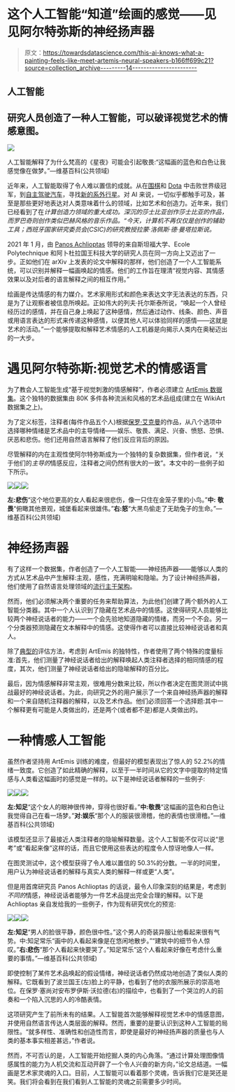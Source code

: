 # 这个人工智能“知道”绘画的感觉——见见阿尔特弥斯的神经扬声器

> 原文：<https://towardsdatascience.com/this-ai-knows-what-a-painting-feels-like-meet-artemis-neural-speakers-b166ff699c21?source=collection_archive---------14----------------------->

## 人工智能

## 研究人员创造了一种人工智能，可以破译视觉艺术的情感意图。

![](img/f6562e95e428dd1aa80409355e23e558.png)

人工智能解释了为什么梵高的《星夜》可能会引起敬畏:“这幅画的蓝色和白色让我感觉像在做梦。”—维基百科(公共领域)

近年来，人工智能取得了令人难以置信的成就。从在[围棋](https://deepmind.com/blog/article/alphazero-shedding-new-light-grand-games-chess-shogi-and-go)和 [Dota](https://openai.com/projects/five/) 中击败世界级冠军，到[自主驾驶汽车](https://www.wired.co.uk/article/alex-kendall-machine-learning)，寻找[新的系外行星](https://academic.oup.com/mnras/advance-article/doi/10.1093/mnras/staa2498/5894933?login=true)。对 AI 来说，一切似乎都触手可及，甚至是那些更好地表达对人类意味着什么的领域，比如艺术和创造力。近年来，我们已经看到了在*计算创造力领域的重大成功。深沉的莎士比亚创作莎士比亚的作品，而罗巴奇则创作类似巴赫风格的音乐作品。“今天，计算机不再仅仅是创作的辅助工具；西班牙国家研究委员会(CSIC)的研究教授拉蒙·洛佩斯·德·曼塔拉斯说。*

2021 年 1 月，由 [Panos Achlioptas](http://ai.stanford.edu/~optas/) 领导的来自斯坦福大学、Ecole Polytechnique 和阿卜杜拉国王科技大学的研究人员在同一方向上又迈出了一步。正如他们在 arXiv 上发表的论文中解释的那样，他们创造了一个人工智能系统，可以识别并解释一幅画唤起的情感。他们的工作旨在理清“视觉内容、其情感效果以及对后者的语言解释之间的相互作用。”

绘画是传达情感的有力媒介。艺术家用形式和颜色来表达文字无法表达的东西，只是为了让观察者被信息所唤起。正如伟大的列夫·托尔斯泰所说，“唤起一个人曾经经历过的感情，并在自己身上唤起了这种感情，然后通过动作、线条、颜色、声音或用语言表达的形式来传递这种感情，以便其他人可以体验同样的感情——这就是艺术的活动。”一个能够提取和解释艺术情感的人工机器是向揭示人类内在奥秘迈出的一大步。

# 遇见阿尔特弥斯:视觉艺术的情感语言

为了教会人工智能生成“基于视觉刺激的情感解释”，作者必须建立 [ArtEmis 数据集](https://github.com/optas/artemis)。这个独特的数据集由 80K 多件各种流派和风格的艺术品组成(建立在 WikiArt 数据集之上)。

为了定义标签，注释者(每件作品五个人)根据[保罗·艾克曼](https://www.tandfonline.com/doi/abs/10.1080/02699939208411068)的作品，从八个选项中选择哪种情绪是艺术品中的主导情绪——娱乐、敬畏、满足、兴奋、愤怒、恐惧、厌恶和悲伤。他们还用自然语言解释了他们反应背后的原因。

尽管解释的内在主观性使阿尔特弥斯成为一个独特的复杂数据集，但作者说，“关于他们的*主导的*情感反应，注释者之间仍然有很大的一致”。本文中的一些例子如下所示。

![](img/cf05ab00683832a8d76064f6b541ccd9.png)![](img/2e0cb8bfad9794d7d367b616f501dc3c.png)![](img/9e0447e30868c0652d8bb28431b39e09.png)

**左:悲伤**“这个地位更高的女人看起来很悲伤，像一只住在金笼子里的小鸟。”**中:** **敬畏**“俯瞰其他景观，城堡看起来很雄伟。”**右:怒**“大黑鸟偷走了无助兔子的生命。”— [](https://github.com/optas/artemis)维基百科(公共领域)

# 神经扬声器

有了这样一个数据集，作者创造了一个人工智能——神经扬声器——能够以人类的方式从艺术品中产生解释:主观，感性，充满明喻和隐喻。为了设计神经扬声器，他们使用了自然语言处理领域的[流行主干架构](https://arxiv.org/abs/1502.03044)。

然而，他们必须解决两个重要的任务来帮助算法，为此他们创建了两个额外的人工智能分类器。其中一个人认识到了隐藏在艺术品中的情感。这使得研究人员能够比较两个神经说话者的能力——一个会先验地知道隐藏的情绪，而另一个不会。另一个分类器预测隐藏在文本解释中的情感。这使得作者可以直接比较神经说话者和真人。

除了[典型的](https://www.aclweb.org/anthology/P02-1040.pdf)评估方法，考虑到 ArtEmis 的独特性，作者使用了两个特殊的度量标准:首先，他们测量了神经说话者给出的解释唤起人类注释者选择的相同情感的程度，其次，他们测量了神经说话者给出的隐喻解释的百分比。

最后，因为情感解释非常主观，很难用分数来比较，所以作者决定在图灵测试中挑战最好的神经说话者。为此，向研究之外的用户展示了一个来自神经扬声器的解释和一个来自随机注释器的解释，以及艺术作品。他们必须回答一个选择题:其中一个解释更有可能是人类做出的，还是两个(或者都不是)都是人类做出的。

# 一种情感人工智能

虽然作者坚持用 ArtEmis 训练的难度，但最好的模型表现出了惊人的 52.2%的情绪一致度。它创造了如此精确的解释，以至于一半时间从它的文字中提取的特定情感与人类看这幅画时的感觉是一样的。以下是神经说话者解释的一些例子:

![](img/be232cccbed17a00fc66ac09459ab375.png)![](img/a3a038fb9fdb1a4cbcd1f6226d38e746.png)![](img/4ba23fcd7f498b539c97cf763090295d.png)

**左:知足**“这个女人的眼神很传神，穿得也很好看。”**中:敬畏**“这幅画的蓝色和白色让我觉得自己在看一场梦。”**对:娱乐**“那个人的服装很滑稽，他的表情也很滑稽。”—维基百科(公共领域)

该模型还显示了最接近人类注释者的隐喻解释数量。这个人工智能不仅可以说“思考”或“看起来像”这样的话，而且它使用这些表达的程度令人惊讶地像人一样。

在图灵测试中，这个模型获得了令人难以置信的 50.3%的分数。一半的时间里，用户认为神经说话者的解释与真实人类的解释一样或更“人类”。

但是用首席研究员 Panos Achlioptas 的话说，最令人印象深刻的结果是，考虑到*不同的*情感，神经说话者能够为一件艺术品提出完全合理的解释。以下是 Achlioptas 亲自发给我的一些例子，作为现有研究优化的预览:

![](img/954cec3326922faa4ce4ede3140c9731.png)![](img/e1e7d92f8bebeea0dee47102fd02cfd6.png)![](img/1004f0213e40a0900cb3bd24ade64919.png)

**左:知足**“男人的脸很平静，颜色很中性。”这个男人的奇装异服让他看起来很有气势。中:知足常乐“画中的人看起来像是在悠闲地散步。”“建筑中的细节令人惊叹。”**右:悲伤**“那个人看起来快要哭了。”知足常乐“这个人看起来好像在考虑什么重要的事情。”—维基百科(公共领域)

即使控制了某件艺术品唤起的假设情绪，神经说话者仍然成功地创造了类似人类的解释。它既看到了波兰国王(左)脸上的平静，也看到了他的衣服所展示的崇高地位。在保罗·塞尚对安布罗伊斯·沃拉德(右)的描绘中，也看到了一个哭泣的人的前奏和一个陷入沉思的人的冷酷表情。

这项研究产生了前所未有的结果。人工智能首次能够解释视觉艺术中的情感意图，并使用自然语言传达人类层面的解释。然而，重要的是要认识到这种人工智能的局限性。“就多样性、准确性和创造性而言，即使是最好的神经扬声器的质量也与人类的基本事实相差甚远，”作者说。

然而，不可否认的是，人工智能开始挖掘人类的内心角落。“通过计算处理图像情感属性的能力为人机交流和互动开辟了一个令人兴奋的新方向，”论文总结道。一幅画是艺术家灵魂的入口。目前，人工智能可以看着那个灵魂，告诉我们它是哭还是笑。我们将会看到在我们看到人工智能的灵魂之前需要多少时间。